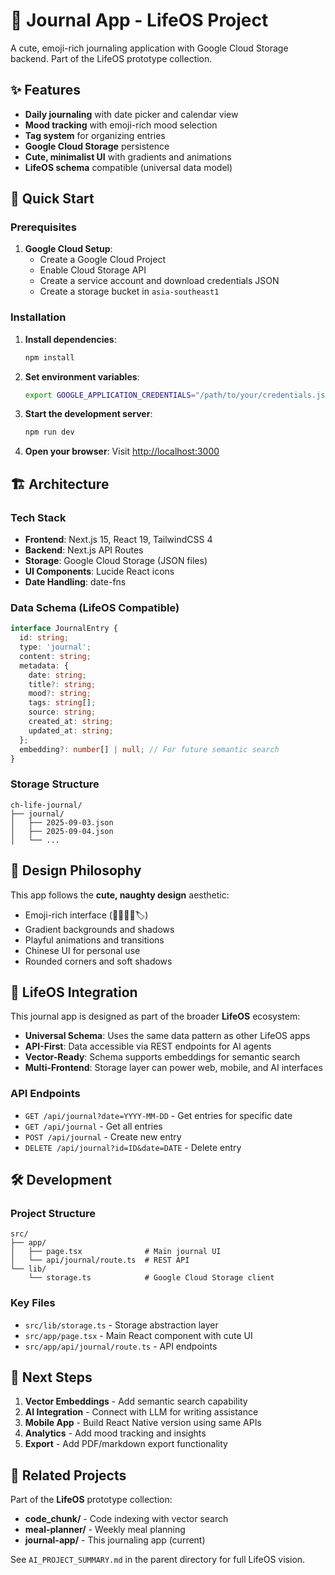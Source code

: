 # 📖 Journal App - LifeOS Project

A cute, emoji-rich journaling application with Google Cloud Storage backend. Part of the LifeOS prototype collection.

## ✨ Features

- **Daily journaling** with date picker and calendar view
- **Mood tracking** with emoji-rich mood selection
- **Tag system** for organizing entries  
- **Google Cloud Storage** persistence
- **Cute, minimalist UI** with gradients and animations
- **LifeOS schema** compatible (universal data model)

## 🚀 Quick Start

### Prerequisites

1. **Google Cloud Setup**:
   - Create a Google Cloud Project
   - Enable Cloud Storage API  
   - Create a service account and download credentials JSON
   - Create a storage bucket in `asia-southeast1`

### Installation

1. **Install dependencies**:
   ```bash
   npm install
   ```

2. **Set environment variables**:
   ```bash
   export GOOGLE_APPLICATION_CREDENTIALS="/path/to/your/credentials.json"
   ```

3. **Start the development server**:
   ```bash
   npm run dev
   ```

4. **Open your browser**:
   Visit [http://localhost:3000](http://localhost:3000)

## 🏗️ Architecture

### Tech Stack
- **Frontend**: Next.js 15, React 19, TailwindCSS 4
- **Backend**: Next.js API Routes
- **Storage**: Google Cloud Storage (JSON files)
- **UI Components**: Lucide React icons
- **Date Handling**: date-fns

### Data Schema (LifeOS Compatible)
```typescript
interface JournalEntry {
  id: string;
  type: 'journal';
  content: string;
  metadata: {
    date: string;
    title?: string;
    mood?: string;
    tags: string[];
    source: string;
    created_at: string;
    updated_at: string;
  };
  embedding?: number[] | null; // For future semantic search
}
```

### Storage Structure
```
ch-life-journal/
├── journal/
│   ├── 2025-09-03.json
│   ├── 2025-09-04.json
│   └── ...
```

## 🎨 Design Philosophy

This app follows the **cute, naughty design** aesthetic:
- Emoji-rich interface (📖✨🌟💫🏷️)
- Gradient backgrounds and shadows
- Playful animations and transitions
- Chinese UI for personal use
- Rounded corners and soft shadows

## 🔮 LifeOS Integration

This journal app is designed as part of the broader **LifeOS** ecosystem:

- **Universal Schema**: Uses the same data pattern as other LifeOS apps
- **API-First**: Data accessible via REST endpoints for AI agents
- **Vector-Ready**: Schema supports embeddings for semantic search
- **Multi-Frontend**: Storage layer can power web, mobile, and AI interfaces

### API Endpoints

- `GET /api/journal?date=YYYY-MM-DD` - Get entries for specific date
- `GET /api/journal` - Get all entries
- `POST /api/journal` - Create new entry
- `DELETE /api/journal?id=ID&date=DATE` - Delete entry

## 🛠️ Development

### Project Structure
```
src/
├── app/
│   ├── page.tsx              # Main journal UI
│   └── api/journal/route.ts  # REST API
└── lib/
    └── storage.ts            # Google Cloud Storage client
```

### Key Files
- `src/lib/storage.ts` - Storage abstraction layer
- `src/app/page.tsx` - Main React component with cute UI
- `src/app/api/journal/route.ts` - API endpoints

## 🚧 Next Steps

1. **Vector Embeddings** - Add semantic search capability
2. **AI Integration** - Connect with LLM for writing assistance
3. **Mobile App** - Build React Native version using same APIs
4. **Analytics** - Add mood tracking and insights
5. **Export** - Add PDF/markdown export functionality

## 🔗 Related Projects

Part of the **LifeOS** prototype collection:
- **code_chunk/** - Code indexing with vector search
- **meal-planner/** - Weekly meal planning
- **journal-app/** - This journaling app (current)

See `AI_PROJECT_SUMMARY.md` in the parent directory for full LifeOS vision.
